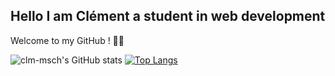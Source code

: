 ## Hello I am Clément a student in web development
Welcome to my GitHub ! 👨‍💻


![clm-msch's GitHub stats](https://github-readme-stats.vercel.app/api?username=clm-msch&show_icons=true&theme=dark)
[![Top Langs](https://github-readme-stats.vercel.app/api/top-langs/?username=clm-msch&layout=compact&theme=dark)](https://github.com/anuraghazra/github-readme-stats)

